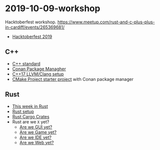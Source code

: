 # 2019-10-09-workshop
Hacktoberfest workshop. https://www.meetup.com/rust-and-c-plus-plus-in-cardiff/events/265369681/

- [Hacktoberfest 2019](https://hacktoberfest.digitalocean.com/)

## C++

- [C++ standard](https://isocpp.org/)
- [Conan Package Managher](https://conan.io/)
- [C++17 LLVM/Clang setup](./cpp_setup.md)
- [CMake Project starter project](./cpp_cmake_conan_setup.md) with Conan package manager

## Rust

- [This week in Rust](https://this-week-in-rust.org/)
- [Rust setup](https://www.rust-lang.org/)
- [Rust Cargo Crates](https://crates.io/)
- Rust are we `X` yet?
  - [Are we GUI yet?](https://areweguiyet.com/)
  - [Are we Game yet?](http://arewegameyet.com/)
  - [Are we IDE yet?](https://areweideyet.com/)
  - [Are we Web yet?](http://www.arewewebyet.org/)
  
